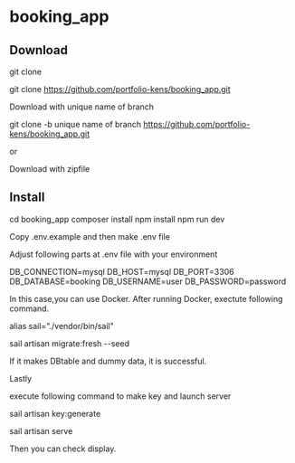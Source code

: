 # booking_app

## Download

git clone

git clone https://github.com/portfolio-kens/booking_app.git

Download with unique name of branch

git clone -b unique name of branch https://github.com/portfolio-kens/booking_app.git

or

Download with zipfile

## Install

cd booking_app
composer install
npm install
npm run dev

Copy .env.example and then make .env file

Adjust following parts at .env file with your environment

DB_CONNECTION=mysql
DB_HOST=mysql
DB_PORT=3306
DB_DATABASE=booking
DB_USERNAME=user
DB_PASSWORD=password

In this case,you can use Docker.
After running Docker, exectute following command.

alias sail="./vendor/bin/sail"

sail artisan migrate:fresh --seed

If it makes DBtable and dummy data, it is successful.

Lastly

execute following command to make key and launch server

sail artisan key:generate

sail artisan serve

Then you can check display.







